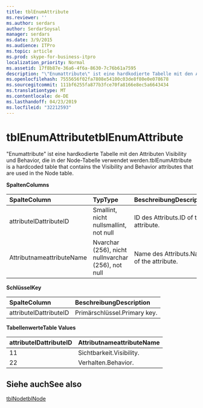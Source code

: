 ```yaml
---
title: tblEnumAttribute
ms.reviewer: ''
ms.author: serdars
author: SerdarSoysal
manager: serdars
ms.date: 3/9/2015
ms.audience: ITPro
ms.topic: article
ms.prod: skype-for-business-itpro
localization_priority: Normal
ms.assetid: 17f8b87e-36a6-4f6a-8630-7c76b61a7595
description: "\"Enumattribute\" ist eine hardkodierte Tabelle mit den Attributen Visibility und Behavior, die in der Node-Tabelle verwendet werden."
ms.openlocfilehash: 7555656f02fa7808e54100c03de8f80e0e078678
ms.sourcegitcommit: 111bf6255fa877b3fce70fa8166e8ec5a6643434
ms.translationtype: MT
ms.contentlocale: de-DE
ms.lasthandoff: 04/23/2019
ms.locfileid: "32212593"
---
```

# <a name="tblenumattribute"></a><span data-ttu-id="b20d6-103">tblEnumAttribute</span><span class="sxs-lookup"><span data-stu-id="b20d6-103">tblEnumAttribute</span></span>
 
<span data-ttu-id="b20d6-104">"Enumattribute" ist eine hardkodierte Tabelle mit den Attributen Visibility und Behavior, die in der Node-Tabelle verwendet werden.</span><span class="sxs-lookup"><span data-stu-id="b20d6-104">tblEnumAttribute is a hardcoded table that contains the Visibility and Behavior attributes that are used in the Node table.</span></span>
  
<span data-ttu-id="b20d6-105">**Spalten**</span><span class="sxs-lookup"><span data-stu-id="b20d6-105">**Columns**</span></span>

|<span data-ttu-id="b20d6-106">**Spalte**</span><span class="sxs-lookup"><span data-stu-id="b20d6-106">**Column**</span></span>|<span data-ttu-id="b20d6-107">**Typ**</span><span class="sxs-lookup"><span data-stu-id="b20d6-107">**Type**</span></span>|<span data-ttu-id="b20d6-108">**Beschreibung**</span><span class="sxs-lookup"><span data-stu-id="b20d6-108">**Description**</span></span>|
|:-----|:-----|:-----|
|<span data-ttu-id="b20d6-109">attributeID</span><span class="sxs-lookup"><span data-stu-id="b20d6-109">attributeID</span></span>  <br/> |<span data-ttu-id="b20d6-110">Smallint, nicht null</span><span class="sxs-lookup"><span data-stu-id="b20d6-110">smallint, not null</span></span>  <br/> |<span data-ttu-id="b20d6-111">ID des Attributs.</span><span class="sxs-lookup"><span data-stu-id="b20d6-111">ID of the attribute.</span></span>  <br/> |
|<span data-ttu-id="b20d6-112">Attributname</span><span class="sxs-lookup"><span data-stu-id="b20d6-112">attributeName</span></span>  <br/> |<span data-ttu-id="b20d6-113">Nvarchar (256), nicht null</span><span class="sxs-lookup"><span data-stu-id="b20d6-113">nvarchar (256), not null</span></span>  <br/> |<span data-ttu-id="b20d6-114">Name des Attributs.</span><span class="sxs-lookup"><span data-stu-id="b20d6-114">Name of the attribute.</span></span>  <br/> |
   
<span data-ttu-id="b20d6-115">**Schlüssel**</span><span class="sxs-lookup"><span data-stu-id="b20d6-115">**Key**</span></span>

|<span data-ttu-id="b20d6-116">**Spalte**</span><span class="sxs-lookup"><span data-stu-id="b20d6-116">**Column**</span></span>|<span data-ttu-id="b20d6-117">**Beschreibung**</span><span class="sxs-lookup"><span data-stu-id="b20d6-117">**Description**</span></span>|
|:-----|:-----|
|<span data-ttu-id="b20d6-118">attributeID</span><span class="sxs-lookup"><span data-stu-id="b20d6-118">attributeID</span></span>  <br/> |<span data-ttu-id="b20d6-119">Primärschlüssel.</span><span class="sxs-lookup"><span data-stu-id="b20d6-119">Primary key.</span></span>  <br/> |
   
<span data-ttu-id="b20d6-120">**Tabellenwerte**</span><span class="sxs-lookup"><span data-stu-id="b20d6-120">**Table Values**</span></span>

|<span data-ttu-id="b20d6-121">**attributeID**</span><span class="sxs-lookup"><span data-stu-id="b20d6-121">**attributeID**</span></span>|<span data-ttu-id="b20d6-122">**Attributname**</span><span class="sxs-lookup"><span data-stu-id="b20d6-122">**attributeName**</span></span>|
|:-----|:-----|
|<span data-ttu-id="b20d6-123">1</span><span class="sxs-lookup"><span data-stu-id="b20d6-123">1</span></span>  <br/> |<span data-ttu-id="b20d6-124">Sichtbarkeit.</span><span class="sxs-lookup"><span data-stu-id="b20d6-124">Visibility.</span></span>  <br/> |
|<span data-ttu-id="b20d6-125">2</span><span class="sxs-lookup"><span data-stu-id="b20d6-125">2</span></span>  <br/> |<span data-ttu-id="b20d6-126">Verhalten.</span><span class="sxs-lookup"><span data-stu-id="b20d6-126">Behavior.</span></span>  <br/> |
   
## <a name="see-also"></a><span data-ttu-id="b20d6-127">Siehe auch</span><span class="sxs-lookup"><span data-stu-id="b20d6-127">See also</span></span>

[<span data-ttu-id="b20d6-128">tblNode</span><span class="sxs-lookup"><span data-stu-id="b20d6-128">tblNode</span></span>](tblnode.md)
